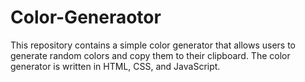 # Color-Generaotor
This repository contains a simple color generator that allows users to generate random colors and copy them to their clipboard. The color generator is written in HTML, CSS, and JavaScript.
